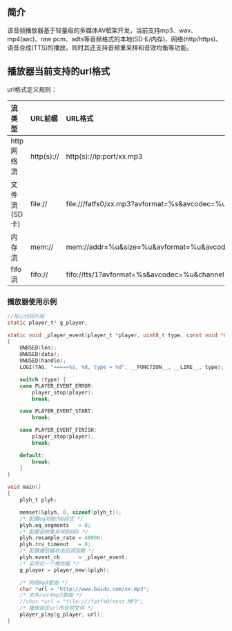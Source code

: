 ## 简介

该音频播放器基于轻量级的多媒体AV框架开发，当前支持mp3、wav、mp4(aac)、raw pcm、adts等音频格式的本地(SD卡/内存)、网络(http/https)、语音合成(TTS)的播放。同时其还支持音频重采样和音效均衡等功能。

## 播放器当前支持的url格式

url格式定义规则：

| 流类型       | URL前缀    | URL格式                                                      |
| :----------- | :--------- | :----------------------------------------------------------- |
| http网络流   | http(s):// | http(s)://ip:port/xx.mp3                                     |
| 文件流(SD卡) | file://    | file:///fatfs0/xx.mp3?avformat=%s&avcodec=%u&channel=%u&rate=%u |
| 内存流       | mem://     | mem://addr=%u&size=%u&avformat=%u&avcodec=%u&channel=%u&rate=%u |
| fifo流       | fifo://    | fifo://tts/1?avformat=%s&avcodec=%u&channel=%u&rate=%u       |

###  播放器使用示例

```c
//核心代码片段
static player_t* g_player;

static void _player_event(player_t *player, uint8_t type, const void *data, uint32_t len)
{
    UNUSED(len);
    UNUSED(data);
    UNUSED(handle);
    LOGI(TAG, "=====%s, %d, type = %d", __FUNCTION__, __LINE__, type);

    switch (type) {
    case PLAYER_EVENT_ERROR:
        player_stop(player);
        break;

    case PLAYER_EVENT_START:
        break;

    case PLAYER_EVENT_FINISH:
        player_stop(player);
        break;

    default:
        break;
    }
}

void main()
{
    plyh_t plyh;

    memset(&plyh, 0, sizeof(plyh_t));
    /* 配置eq功能为8段式 */
    plyh.eq_segments   = 8;
    /* 配置音频重采样到48k */
    plyh.resample_rate = 48000;
    plyh.rcv_timeout   = 0;
    /* 配置播放器状态回调函数 */
    plyh.event_cb      = _player_event;
    /* 实例化一个播放器 */
    g_player = player_new(&plyh);

    /* 网络mp3歌曲 */
    char *url = "http://www.baidu.com/xx.mp3";
    /* 文件/sd卡mp3歌曲 */
    //char *url = "file:///fatfs0/test.MP3";
    /* 播放指定url的音频文件 */
    player_play(g_player, url);
}
```

